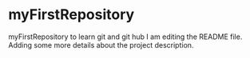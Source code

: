 # myFirstRepository
myFirstRepository to learn git and git hub
I am editing the README file. Adding some more details about the project description.
